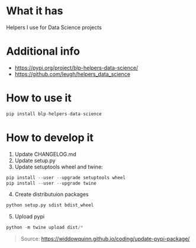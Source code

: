 # What it has
Helpers I use for Data Science projects

# Additional info
* https://pypi.org/project/blp-helpers-data-science/
* https://github.com/leugh/helpers_data_science
# How to use it
```python
pip install blp-helpers-data-science
```

# How to develop it
1. Update CHANGELOG.md
2. Update setup.py
3. Update setuptools wheel and twine:
```python
pip install --user --upgrade setuptools wheel
pip install --user --upgrade twine
```
4. Create distributuion packages
```python
python setup.py sdist bdist_wheel
```
5. Upload pypi
```python
python -m twine upload dist/*
```
> Source: https://widdowquinn.github.io/coding/update-pypi-package/
